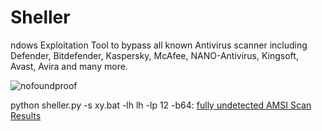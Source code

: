 # Sheller

ndows Exploitation Tool to bypass all known Antivirus scanner including Defender, Bitdefender, Kaspersky, McAfee, NANO-Antivirus, Kingsoft, Avast, Avira and many more.

![nofoundproof](https://user-images.githubusercontent.com/73026669/150165109-71b9f841-3b8e-42bd-a502-5d666244eaaf.png)

python sheller.py -s xy.bat -lh lh -lp 12 -b64: <a href="https://www.virustotal.com/gui/file/2fc4ec778c03a989fd74fa878617dc22e7efc35e8d906b51af611562d1b0b418?nocache=1">fully undetected AMSI Scan Results</a>

